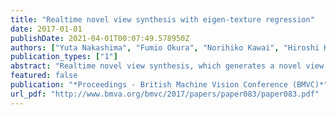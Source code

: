 ```yaml
---
title: "Realtime novel view synthesis with eigen-texture regression"
date: 2017-01-01
publishDate: 2021-04-01T00:07:49.578950Z
authors: ["Yuta Nakashima", "Fumio Okura", "Norihiko Kawai", "Hiroshi Kawasaki", "Ambrosio Blanco", "Katsushi Ikeuchi"]
publication_types: ["1"]
abstract: "Realtime novel view synthesis, which generates a novel view of a real object or scene in realtime, enjoys a wide range of applications including augmented reality, telepresence, and immersive telecommunication. Image-based rendering (IBR) with rough geometry can be done using only an off-the-shelf camera and thus can be used by many users. However, IBR from images in the wild (e.g., lighting condition changes or the scene contains objects with specular surfaces) has been a tough problem due to color discontinuity; IBR with rough geometry picks up appropriate images for a given viewpoint, but the image used for a rendering unit (a face or pixel) switches when the viewpoint moves, which may cause noticeable changes in color. We use the eigen-texture technique, which represents images for a certain face using a point in the eigenspace. We propose to regress a new point in this space, which moves smoothly, given a viewpoint so that we can generate an image whose color smoothly changes according to the point. Our regressor is based on a neural network with a single hidden layer and hyperbolic tangent nonlinearity. We demonstrate the advantages of our IBR approach using our own datasets as well as publicly available datasets for comparison."
featured: false
publication: "*Proceedings - British Machine Vision Conference (BMVC)*"
url_pdf: "http://www.bmva.org/bmvc/2017/papers/paper083/paper083.pdf"
---
```


